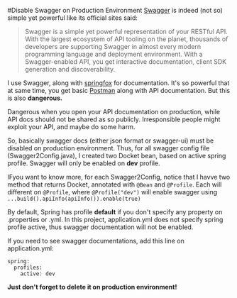 #Disable Swagger on Production Environment
[Swagger](http://swagger.io/) is indeed (not so) simple yet powerful like its official sites said:

> Swagger is a simple yet powerful representation of your RESTful API.
> With the largest ecosystem of API tooling on the planet, thousands of
> developers are supporting Swagger in almost every modern programming language and deployment environment. With a Swagger-enabled API, you get interactive documentation, client SDK generation and discoverability.

I use Swagger, along with [springfox](http://springfox.github.io/) for documentation. It's so powerful that at same time, you get basic [Postman](https://www.getpostman.com/) along with API documentation. But this is also **dangerous.**

Dangerous when you open your API documentation on production, while API docs should not be shared as so publicly. Irresponsible people might exploit your API, and maybe do some harm.

So, basically swagger docs (either json format or swagger-ui) must be disabled on production environment. Thus, for all swagger config file (Swagger2Config.java), I created two Docket bean, based on active spring profile. Swagger will only be enabled on **dev** profile.

IFyou want to know more, for each Swagger2Config, notice that I havve two method that returns Docket, annotated with `@Bean` and `@Profile`. Each will different on `@Profile`, where `@Profile("dev")` will enable swagger using `...build().apiInfo(apiInfo()).enable(true)`

By default, Spring has profile **default** if you don't specify any property on .properties or .yml. In this project, application.yml does not specify spring profile active, thus swagger documentation will not be enabled.

If you need to see swagger documentations, add this line on application.yml:

    spring:
      profiles:
        active: dev

**Just don't forget to delete it on production environment!**
